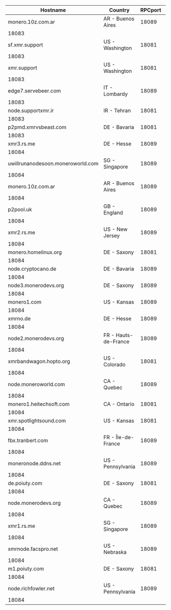 Hostname | Country | RPCport | P2Pport
--- | --- | --- | ---
monero.10z.com.ar | AR - Buenos Aires | 18089
 | 18083
sf.xmr.support | US - Washington | 18081
 | 18083
xmr.support | US - Washington | 18081
 | 18083
edge7.servebeer.com | IT - Lombardy | 18089
 | 18083
node.supportxmr.ir | IR - Tehran | 18081
 | 18083
p2pmd.xmrvsbeast.com | DE - Bavaria | 18081
 | 18083
xmr3.rs.me | DE - Hesse | 18089
 | 18084
uwillrunanodesoon.moneroworld.com | SG - Singapore | 18089
 | 18084
monero.10z.com.ar | AR - Buenos Aires | 18089
 | 18084
p2pool.uk | GB - England | 18089
 | 18084
xmr2.rs.me | US - New Jersey | 18089
 | 18084
monero.homelinux.org | DE - Saxony | 18081
 | 18084
node.cryptocano.de | DE - Bavaria | 18089
 | 18084
node3.monerodevs.org | DE - Saxony | 18089
 | 18084
monero1.com | US - Kansas | 18089
 | 18084
xmrno.de | DE - Hesse | 18089
 | 18084
node2.monerodevs.org | FR - Hauts-de-France | 18089
 | 18084
xmrbandwagon.hopto.org | US - Colorado | 18081
 | 18084
node.moneroworld.com | CA - Quebec | 18089
 | 18084
monero1.heitechsoft.com | CA - Ontario | 18081
 | 18084
xmr.spotlightsound.com | US - Kansas | 18081
 | 18084
fbx.tranbert.com | FR - Île-de-France | 18089
 | 18084
moneronode.ddns.net | US - Pennsylvania | 18089
 | 18084
de.poiuty.com | DE - Saxony | 18081
 | 18084
node.monerodevs.org | CA - Quebec | 18089
 | 18084
xmr1.rs.me | SG - Singapore | 18089
 | 18084
xmrnode.facspro.net | US - Nebraska | 18089
 | 18084
m1.poiuty.com | DE - Saxony | 18081
 | 18084
node.richfowler.net | US - Pennsylvania | 18089
 | 18084
